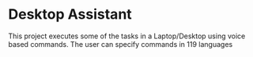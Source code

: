 # Desktop Assistant

This project executes some of the tasks in a Laptop/Desktop using voice based commands. 
The user can specify commands in 119 languages
